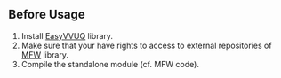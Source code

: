 ## Before Usage

1. Install [EasyVVUQ](https://easyvvuq.readthedocs.io/en/latest/installation.html) library.
2. Make sure that your have rights to access to external repositories of [MFW](https://github.com/vecma-ipp/MFW/) library.
3. Compile the standalone module (cf. MFW code).
